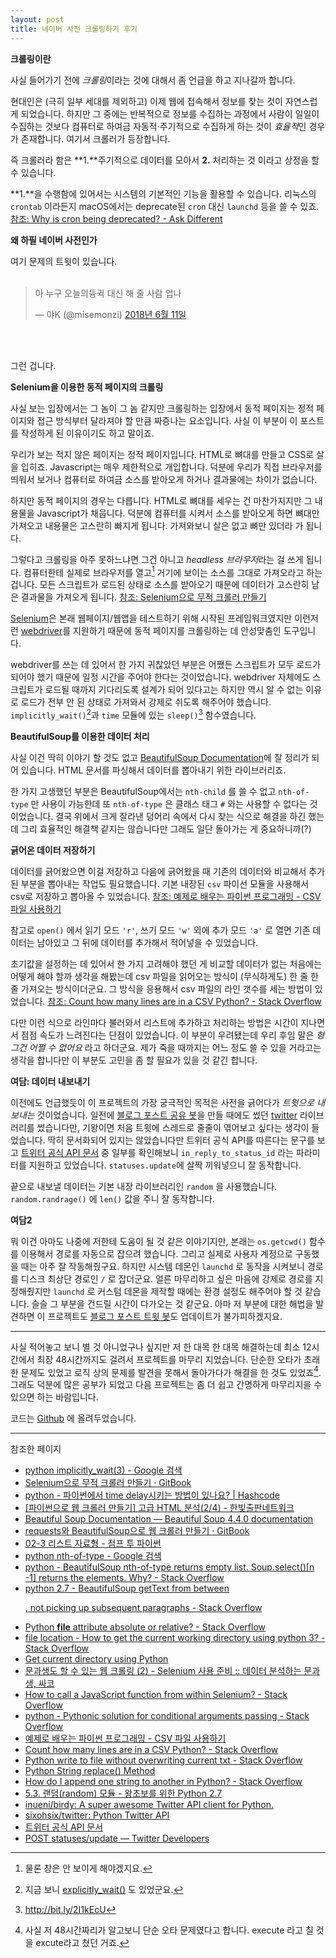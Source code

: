 ```yaml
---
layout: post
title: 네이버 사전 크롤링하기 후기
---
```




**크롤링이란**

사실 들어가기 전에 *크롤링*이라는 것에 대해서 좀 언급을 하고 지나갈까 합니다.

현대인은 (극히 일부 세대를 제외하고) 이제 웹에 접속해서 정보를 찾는 것이 자연스럽게 되었습니다. 하지만 그 중에는 반복적으로 정보를 수집하는 과정에서 사람이 일일이 수집하는 것보다 컴퓨터로 하여금 자동적·주기적으로 수집하게 하는 것이 *효율적*인 경우가 존재합니다. 여기서 크롤러가 등장합니다.

즉 크롤러라 함은 **1\.**주기적으로 데이터를 모아서 **2\.** 처리하는 것 이라고 상정을 할 수 있습니다.

**1\.**을 수행함에 있어서는 시스템의 기본적인 기능을 활용할 수 있습니다. 리눅스의 `crontab` 이라든지 macOS에서는 deprecate된 `cron` 대신 `launchd` 등을 쓸 수 있죠. [참조: Why is cron being deprecated? - Ask Different](https://apple.stackexchange.com/questions/12819/why-is-cron-being-deprecated)



**왜 하필 네이버 사전인가**

여기 문제의 트윗이 있습니다.
<br><br>
<blockquote class="twitter-tweet tw-align-center" data-lang="ko"><p lang="ko" dir="ltr">아 누구 오늘의듕귁 대신 해 줄 사람 업나</p>&mdash; 야K (@misemonzi) <a href="https://twitter.com/misemonzi/status/1006197912269828096?ref_src=twsrc%5Etfw">2018년 6월 11일</a></blockquote> <script async src="https://platform.twitter.com/widgets.js" charset="utf-8"></script> 
<br><br>

그런 겁니다.



**Selenium을 이용한 동적 페이지의 크롤링**

사실 보는 입장에서는 그 놈이 그 놈 같지만 크롤링하는 입장에서 동적 페이지는 정적 페이지와 접근 방식부터 달라져야 할 만큼 짜증나는 요소입니다. 사실 이 부분이 이 포스트를 작성하게 된 이유이기도 하고 말이죠.

우리가 보는 적지 않은 페이지는 정적 페이지입니다. HTML로 뼈대를 만들고 CSS로 살을 입히죠. Javascript는 매우 제한적으로 개입합니다. 덕분에 우리가 직접 브라우저를 띄워서 보거나 컴퓨터로 하여금 소스를 받아오게 하거나 결과물에는 차이가 없습니다.

하지만 동적 페이지의 경우는 다릅니다. HTML로 뼈대를 세우는 건 마찬가지지만 그 내용물을 Javascript가 채웁니다. 덕분에 컴퓨터를 시켜서 소스를 받아오게 하면 뼈대만 가져오고 내용물은 고스란히 빠지게 됩니다. 가져와보니 살은 없고 뼈만 있더라 가 됩니다.

그렇다고 크롤링을 아주 못하느냐면 그건 아니고 *headless 브라우저*라는 걸 쓰게 됩니다. 컴퓨터한테 실제로 브라우저를 열고[^1] 거기에 보이는 소스를 그대로 가져오라고 하는 겁니다. 모든 스크립트가 로드된 상태로 소스를 받아오기 때문에 데이터가 고스란히 남은 결과물을 가져오게 됩니다. [참조: Selenium으로 무적 크롤러 만들기](https://beomi.github.io/gb-crawling/posts/2017-02-27-HowToMakeWebCrawler-With-Selenium.html)

[^1]: 물론 창은 안 보이게 해야겠지요.

[Selenium](https://www.seleniumhq.org)은 본래 웹페이지/웹앱을 테스트하기 위해 시작된 프레임워크였지만 이런저런 [webdriver](https://www.seleniumhq.org/about/platforms.jsp#browsers)를 지원하기 때문에 동적 페이지를 크롤링하는 데 안성맞춤인 도구입니다.

webdriver를 쓰는 데 있어서 한 가지 귀찮았던 부분은 어쨌든 스크립트가 모두 로드가 되어야 했기 때문에 일정 시간을 주어야 한다는 것이었습니다. webdriver 자체에도 스크립트가 로드될 때까지 기다리도록 설계가 되어 있다고는 하지만 역시 알 수 없는 이유로 로드가 전부 안 된 상태로 가져와서 강제로 쉬도록 해주어야 했습니다. `implicitly_wait()`[^2]과 `time` 모듈에 있는 `sleep()`[^3] 함수였습니다.

[^2]: 지금 보니 <a href="https://beomi.github.io/2017/10/29/HowToMakeWebCrawler-ImplicitWait-vs-ExplicitWait/">explicitly_wait()</a> 도 있었군요.
[^3]: http://bit.ly/2I1kEcU



**BeautifulSoup를 이용한 데이터 처리**

사실 이건 딱히 이야기 할 것도 없고 [BeautifulSoup Documentation](https://www.crummy.com/software/BeautifulSoup/bs4/doc/)에 잘 정리가 되어 있습니다. HTML 문서를 파싱해서 데이터를 뽑아내기 위한 라이브러리죠.

한 가지 고생했던 부분은 BeautifulSoup에서는 `nth-child` 를 쓸 수 없고 `nth-of-type` 만 사용이 가능한데 또 `nth-of-type` 은 클래스 태그 `#` 와는 사용할 수 없다는 것이었습니다. 결국 위에서 크게 잘라낸 덩어리 속에서 다시 찾는 식으로 해결을 하긴 했는데 그리 효율적인 해결책 같지는 않습니다만 그래도 일단 돌아가는 게 중요하니까(?)



**긁어온 데이터 저장하기**

데이터를 긁어왔으면 이걸 저장하고 다음에 긁어왔을 때 기존의 데이터와 비교해서 추가된 부분을 뽑아내는 작업도 필요했습니다. 기본 내장된 `csv` 파이선 모듈을 사용해서 csv로 저장하고 뽑아올 수 있었습니다. [참조: 예제로 배우는 파이썬 프로그래밍 - CSV 파일 사용하기](http://pythonstudy.xyz/python/article/207-CSV-%ED%8C%8C%EC%9D%BC-%EC%82%AC%EC%9A%A9%ED%95%98%EA%B8%B0)

참고로 `open()` 에서 읽기 모드 `'r'`, 쓰기 모드 `'w'` 외에 추가 모드 `'a'` 로 열면 기존 데이터는 남아있고 그 뒤에 데이터를 추가해서 적어넣을 수 있었습니다.

초기값을 설정하는 데 있어서 한 가지 고려해야 했던 게 비교할 데이터가 없는 처음에는 어떻게 해야 할까 생각을 해봤는데 csv 파일을 읽어오는 방식이 (무식하게도) 한 줄 한 줄 가져오는 방식이더군요. 그 방식을 응용해서 csv 파일의 라인 갯수를 세는 방법이 있었습니다. [참조: Count how many lines are in a CSV Python? - Stack Overflow](https://stackoverflow.com/questions/16108526/count-how-many-lines-are-in-a-csv-python)

다만 이런 식으로 라인마다 불러와서 리스트에 추가하고 처리하는 방법은 시간이 지나면서 점점 속도가 느려진다는 단점이 있었습니다. 이 부분이 우려됐는데 우리 후임 말은 *형 그건 어쩔 수 없어요* 라고 하더군요. 제가 죽을 때까지는 어느 정도 쓸 수 있을 거라고는 생각을 합니다만 이 부분도 고민을 좀 할 필요가 있을 것 같긴 합니다.



**여담: 데이터 내보내기**

이전에도 언급했듯이 이 프로젝트의 가장 궁극적인 목적은 사전을 긁어다가 *트윗으로 내보내는* 것이었습니다. 일전에 [블로그 포스트 공유 봇](https://canor.gihub.io/2017/12/10/블로그-포스트를-공유하는-크롤러를-만들었습니다만/)을 만들 때에도 썼던 [twitter](https://github.com/sixohsix/twitter) 라이브러리를 썼습니다만, 기왕이면 처음 트윗에 스레드로 줄줄이 엮어보고 싶다는 생각이 들었습니다. 딱히 문서화되어 있지는 않았습니다만 트위터 공식 API를 따른다는 문구를 보고 [트위터 공식 API 문서](https://developer.twitter.com/en/docs/tweets/post-and-engage/api-reference/post-statuses-update.html#parameters) 중 일부를 확인해보니 `in_reply_to_status_id` 라는 파라미터를 지원하고 있었습니다. `statuses.update`에 살짝 끼워넣으니 잘 동작합니다.

끝으로 내보낼 데이터는 기본 내장 라이브러리인 `random` 을 사용했습니다. `random.randrage()` 에 `len()` 값을 주니 잘 동작합니다.



**여담2**

뭐 이건 아마도 나중에 저한테 도움이 될 것 같은 이야기지만, 본래는 `os.getcwd()` 함수를 이용해서 경로를 자동으로 잡으려 했습니다. 그리고 실제로 사용자 계정으로 구동했을 때는 아주 잘 작동해줬구요. 하지만 시스템 데몬인 `launchd` 로 동작을 시켜보니 경로를 디스크 최상단 경로인 `/` 로 잡더군요. 얼른 마무리하고 싶은 마음에 강제로 경로를 지정해줬지만 `launchd` 로 커스텀 데몬을 제작할 때에는 환경 설정도 해주어야 할 것 같습니다. 슬슬 그 부분을 건드릴 시간이 다가오는 것 같군요. 아마 저 부분에 대한 해법을 발견하면 이 프로젝트도 [블로그 포스트 트윗 봇](https://canor.gihub.io/2017/12/10/블로그-포스트를-공유하는-크롤러를-만들었습니다만/)도 업데이트가 불가피하겠지요.



------



사실 적어놓고 보니 별 것 아니었구나 싶지만 저 한 대목 한 대목 해결하는데 최소 12시간에서 최장 48시간까지도 걸려서 프로젝트를 마무리 지었습니다. 단순한 오타가 초래한 문제도 있었고 로직 상의 문제를 발견을 못해서 돌아가다가 해결을 한 것도 있었죠[^4]. 그래도 덕분에 많은 공부가 되었고 다음 프로젝트는 좀 더 쉽고 간명하게 마무리지을 수 있으면 하는 바람입니다.

[^4]: 사실 저 48시간짜리가 알고보니 단순 오타 문제였다고 합니다. execute 라고 칠 것을 excute라고 쳤던 거죠.

코드는 [Github](https://github.com/Canorus/opendic) 에 올려두었습니다.



------

참조한 페이지

- [python implicitly_wait(3) - Google 검색](https://www.google.co.kr/search?q=python+implicitly_wait%283%29)
- [Selenium으로 무적 크롤러 만들기 · GitBook](https://beomi.github.io/gb-crawling/posts/2017-02-27-HowToMakeWebCrawler-With-Selenium.html)
- [python - 파이썬에서 time delay시키는 방법이 있나요? | Hashcode](https://hashcode.co.kr/questions/132/%ED%8C%8C%EC%9D%B4%EC%8D%AC%EC%97%90%EC%84%9C-time-delay%EC%8B%9C%ED%82%A4%EB%8A%94-%EB%B0%A9%EB%B2%95%EC%9D%B4-%EC%9E%88%EB%82%98%EC%9A%94)
- [[파이썬으로 웹 크롤러 만들기] 고급 HTML 분석\(2/4\) - 한빛출판네트워크](http://www.hanbit.co.kr/channel/category/category_view.html?cms_code=CMS6168044195)
- [Beautiful Soup Documentation — Beautiful Soup 4.4.0 documentation](https://www.crummy.com/software/BeautifulSoup/bs4/doc/)
- [requests와 BeautifulSoup으로 웹 크롤러 만들기 · GitBook](https://beomi.github.io/gb-crawling/posts/2017-01-20-HowToMakeWebCrawler.html)
- [02-3 리스트 자료형 - 점프 투 파이썬](https://wikidocs.net/14#append)
- [python nth-of-type - Google 검색](https://www.google.com/search?client=safari&rls=en&q=python+nth-of-type&ie=UTF-8&oe=UTF-8)
- [python - BeautifulSoup nth-of-type returns empty list. Soup.select()[n -1] returns the elements. Why? - Stack Overflow](https://stackoverflow.com/questions/35846384/beautifulsoup-nth-of-type-returns-empty-list-soup-selectn-1-returns-the-el)
- [python 2.7 - BeautifulSoup getText from between <p>, not picking up subsequent paragraphs - Stack Overflow](https://stackoverflow.com/questions/12451997/beautifulsoup-gettext-from-between-p-not-picking-up-subsequent-paragraphs)
- [Python __file__ attribute absolute or relative? - Stack Overflow](https://stackoverflow.com/questions/7116889/python-file-attribute-absolute-or-relative)
- [file location - How to get the current working directory using python 3? - Stack Overflow](https://stackoverflow.com/questions/17359698/how-to-get-the-current-working-directory-using-python-3/17361545)
- [Get current directory using Python](https://techibee.com/python/get-current-directory-using-python/2790)
- [문과생도 할 수 있는 웹 크롤링 (2) - Selenium 사용 준비 :: 데이터 분석하는 문과생, 싸코](http://sacko.tistory.com/13)
- [How to call a JavaScript function from within Selenium? - Stack Overflow](https://stackoverflow.com/questions/27057541/how-to-call-a-javascript-function-from-within-selenium)
- [python - Pythonic solution for conditional arguments passing - Stack Overflow](https://stackoverflow.com/questions/11185516/pythonic-solution-for-conditional-arguments-passing)
- [예제로 배우는 파이썬 프로그래밍 - CSV 파일 사용하기](http://pythonstudy.xyz/python/article/207-CSV-%ED%8C%8C%EC%9D%BC-%EC%82%AC%EC%9A%A9%ED%95%98%EA%B8%B0)
- [Count how many lines are in a CSV Python? - Stack Overflow](https://stackoverflow.com/questions/16108526/count-how-many-lines-are-in-a-csv-python)
- [Python write to file without overwriting current txt - Stack Overflow](https://stackoverflow.com/questions/22441803/python-write-to-file-without-overwriting-current-txt)
- [Python String replace() Method](https://www.tutorialspoint.com/python/string_replace.htm)
- [How do I append one string to another in Python? - Stack Overflow](https://stackoverflow.com/questions/4435169/how-do-i-append-one-string-to-another-in-python)
- [5.3. 랜덤(random) 모듈 - 왕초보를 위한 Python 2.7](https://wikidocs.net/79)
- [inueni/birdy: A super awesome Twitter API client for Python.](https://github.com/inueni/birdy)
- [sixohsix/twitter: Python Twitter API](https://github.com/sixohsix/twitter)
- [트위터 공식 API 문서](https://developer.twitter.com/en/docs/tweets/post-and-engage/api-reference/post-statuses-update.html#parameters)
- [POST statuses/update — Twitter Developers](https://developer.twitter.com/en/docs/tweets/post-and-engage/api-reference/post-statuses-update.html)